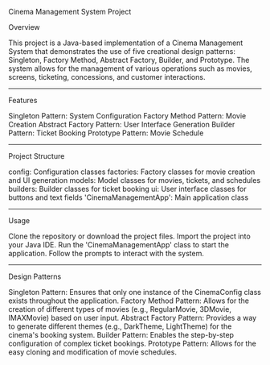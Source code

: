 Cinema Management System Project

Overview

This project is a Java-based implementation of a Cinema Management System that demonstrates the use of five creational design patterns: Singleton, Factory Method, Abstract Factory, Builder, and Prototype. The system allows for the management of various operations such as movies, screens, ticketing, concessions, and customer interactions.

-----

Features

Singleton Pattern: System Configuration
Factory Method Pattern: Movie Creation
Abstract Factory Pattern: User Interface Generation
Builder Pattern: Ticket Booking
Prototype Pattern: Movie Schedule

-----

Project Structure

config: Configuration classes
factories: Factory classes for movie creation and UI generation
models: Model classes for movies, tickets, and schedules
builders: Builder classes for ticket booking
ui: User interface classes for buttons and text fields
'CinemaManagementApp': Main application class

-----

Usage

Clone the repository or download the project files.
Import the project into your Java IDE.
Run the 'CinemaManagementApp' class to start the application.
Follow the prompts to interact with the system.

-----

Design Patterns

Singleton Pattern: Ensures that only one instance of the CinemaConfig class exists throughout the application.
Factory Method Pattern: Allows for the creation of different types of movies (e.g., RegularMovie, 3DMovie, IMAXMovie) based on user input.
Abstract Factory Pattern: Provides a way to generate different themes (e.g., DarkTheme, LightTheme) for the cinema's booking system.
Builder Pattern: Enables the step-by-step configuration of complex ticket bookings.
Prototype Pattern: Allows for the easy cloning and modification of movie schedules.
